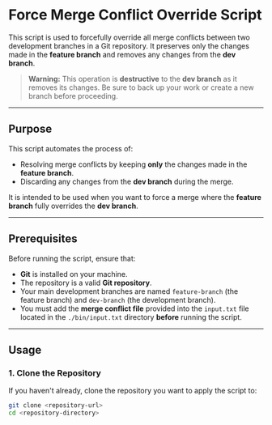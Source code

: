 # Force Merge Conflict Override Script

This script is used to forcefully override all merge conflicts between two development branches in a Git repository. It preserves only the changes made in the **feature branch** and removes any changes from the **dev branch**.

> **Warning:** This operation is **destructive** to the **dev branch** as it removes its changes. Be sure to back up your work or create a new branch before proceeding.

---

## Purpose

This script automates the process of:

- Resolving merge conflicts by keeping **only** the changes made in the **feature branch**.
- Discarding any changes from the **dev branch** during the merge.

It is intended to be used when you want to force a merge where the **feature branch** fully overrides the **dev branch**.

---

## Prerequisites

Before running the script, ensure that:

- **Git** is installed on your machine.
- The repository is a valid **Git repository**.
- Your main development branches are named `feature-branch` (the feature branch) and `dev-branch` (the development branch).
- You must add the **merge conflict file** provided into the `input.txt` file located in the `./bin/input.txt` directory **before** running the script.

---

## Usage

### 1. Clone the Repository

If you haven't already, clone the repository you want to apply the script to:

```bash
git clone <repository-url>
cd <repository-directory>
